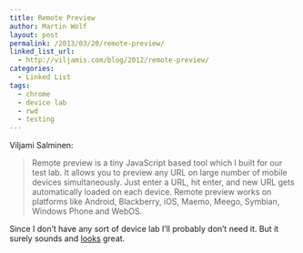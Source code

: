 ```yaml
---
title: Remote Preview
author: Martin Wolf
layout: post
permalink: /2013/03/20/remote-preview/
linked_list_url:
  - http://viljamis.com/blog/2012/remote-preview/
categories:
  - Linked List
tags:
  - chrome
  - device lab
  - rwd
  - testing
---
```

<p class="linked-list-quote-author">
  Viljami Salminen:
</p>

> Remote preview is a tiny JavaScript based tool which I built for our test lab. It allows you to preview any URL on large number of mobile devices simultaneously. Just enter a URL, hit enter, and new URL gets automatically loaded on each device. Remote preview works on platforms like Android, Blackberry, iOS, Maemo, Meego, Symbian, Windows Phone and WebOS.

Since I don&#8217;t have any sort of device lab I&#8217;ll probably don&#8217;t need it. But it surely sounds and [looks][1] great.

 [1]: http://www.youtube.com/watch?v=7NvzRfyhd5Q&feature=player_embedded